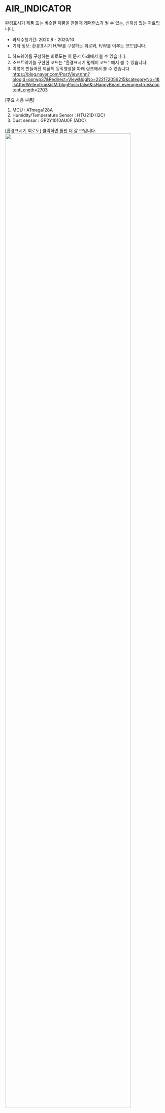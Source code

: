# AIR_INDICATOR
환경표시기 제품 또는 비슷한 제품을 만들때 레퍼런스가 될 수 있는, 신뢰성 있는 자료입니다.

- 과제수행기간: 2020.8 - 2020/10
- 기타 정보: 환경표시기 H/W를 구성하는 회로와, F/W를 이루는 코드입니다.

1. 하드웨어를 구성하는 회로도는 이 문서 아래에서 볼 수 있습니다.
2. 소프트웨어를 구현한 코드는 "환경표시기 펌웨어 코드" 에서 볼 수 있습니다.
3. 이렇게 만들어진 제품의 동작영상을 아래 링크에서 볼 수 있습니다.
https://blog.naver.com/PostView.nhn?blogId=qorwp37&Redirect=View&logNo=222172059215&categoryNo=1&isAfterWrite=true&isMrblogPost=false&isHappyBeanLeverage=true&contentLength=2703


[주요 사용 부품] 
1. MCU : ATmega128A
2. Humidity/Temperature Sensor : HTU21D (I2C)
3. Dust sensor : GP2Y1010AU0F (ADC) 


[환경표시기 회로도]
클릭하면 훨씬 더 잘 보입니다.
<img src="https://user-images.githubusercontent.com/58552452/102001432-8e022b80-3d35-11eb-84a0-17b4a784c70e.PNG" width="90%"></img>
